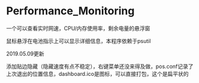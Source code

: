 ﻿# Performance_Monitoring
一个可以查看实时网速，CPU/内存使用率，剩余电量的悬浮窗

鼠标悬浮在电池指示上可以显示详细信息，本程序依赖于psutil 


2019.05.09更新

添加贴边隐藏（隐藏速度有点不稳定），右键菜单还没来得及做，pos.conf记录了上次退出的位置信息，dashboard.ico是图标，可以直接打包，这个是扁平状的